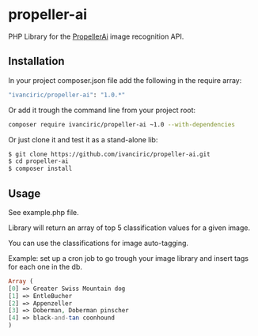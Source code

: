 # propeller-ai
PHP Library for the [PropellerAi](http://propeller.rocks/) image recognition API.

## Installation
In your project composer.json file add the following in the require array:

``` bash
"ivanciric/propeller-ai": "1.0.*"
```

Or add it trough the command line from your project root:

``` bash
composer require ivanciric/propeller-ai ~1.0 --with-dependencies
```

Or just clone it and test it as a stand-alone lib:

``` bash
$ git clone https://github.com/ivanciric/propeller-ai.git
$ cd propeller-ai
$ composer install
```

## Usage

See example.php file.

Library will return an array of top 5 classification values for a given image.

You can use the classifications for image auto-tagging.

Example: set up a cron job to go trough your image library and insert tags for each one in the db.

```php
Array ( 
[0] => Greater Swiss Mountain dog 
[1] => EntleBucher 
[2] => Appenzeller 
[3] => Doberman, Doberman pinscher 
[4] => black-and-tan coonhound 
) 
```